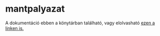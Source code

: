 # mantpalyazat
A dokumentáció ebben a könytárban található, vagy elolvasható <a href="https://view.officeapps.live.com/op/view.aspx?src=https%3A%2F%2Fraw.githubusercontent.com%2Ffenkeferenc%2Fmantpalyazat%2Fmain%2FDocumentacio.docx&wdOrigin=BROWSELINK"> ezen a linken is. </a>
